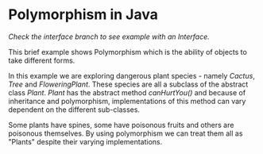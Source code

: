 # Polymorphism in Java
_Check the interface branch to see example with an Interface._

This brief example shows Polymorphism which is the ability of objects to take different forms.

 In this example we are exploring dangerous plant species - namely _Cactus_, _Tree_ and _FloweringPlant_. These species are all a subclass of the abstract class _Plant_. _Plant_ has the abstract method *canHurtYou()* and because of inheritance and polymorphism, implementations of this method can vary dependent on the different sub-classes. 
 
 Some plants have spines, some have poisonous fruits and others are poisonous themselves. By using polymorphism we can treat them all as "Plants" despite their varying implementations.


